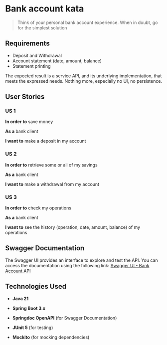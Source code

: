 # Bank account kata
> Think of your personal bank account experience. When in doubt, go for the simplest solution

## Requirements

- Deposit and Withdrawal
- Account statement (date, amount, balance)
- Statement printing

The expected result is a service API, and its underlying implementation, that meets the expressed needs.
Nothing more, especially no UI, no persistence.

## User Stories

### US 1

**In order to** save money

**As a** bank client

**I want to** make a deposit in my account

### US 2

**In order to** retrieve some or all of my savings

**As a** bank client

**I want to** make a withdrawal from my account

### US 3

**In order to** check my operations

**As a** bank client

**I want to** see the history (operation, date, amount, balance) of my operations

Swagger Documentation
---------------------

The Swagger UI provides an interface to explore and test the API. You can access the documentation using the following link:
 [Swagger UI - Bank Account API](http://localhost:8080/swagger-ui/index.html)

Technologies Used
-----------------

*   **Java 21**

*   **Spring Boot 3.x**

*   **Springdoc OpenAPI** (for Swagger Documentation)

*   **JUnit 5** (for testing)

*   **Mockito** (for mocking dependencies)